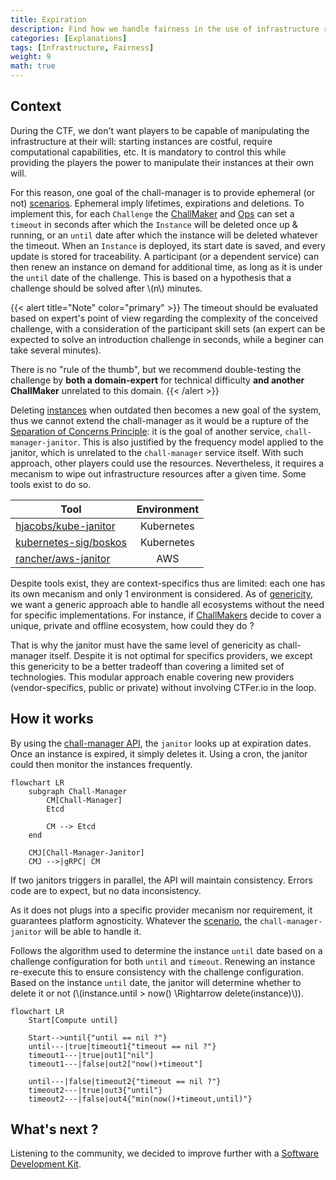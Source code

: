 ```yaml
---
title: Expiration
description: Find how we handle fairness in the use of infrastructure resources with expirations.
categories: [Explanations]
tags: [Infrastructure, Fairness]
weight: 9
math: true
---
```


## Context

During the CTF, we don't want players to be capable of manipulating the infrastructure at their will: starting instances are costful, require computational capabilities, etc.
It is mandatory to control this while providing the players the power to manipulate their instances at their own will.

For this reason, one goal of the chall-manager is to provide ephemeral (or not) [scenarios](/docs/chall-manager/glossary#scenario). Ephemeral imply lifetimes, expirations and deletions.
To implement this, for each `Challenge` the [ChallMaker](/docs/chall-manager/glossary#challmaker) and [Ops](/docs/chall-manager/glossary#ops) can set a `timeout` in seconds after which the `Instance` will be deleted once up & running, or an `until` date after which the instance will be deleted whatever the timeout. When an `Instance` is deployed, its start date is saved, and every update is stored for traceability. A participant (or a dependent service) can then renew an instance on demand for additional time, as long as it is under the `until` date of the challenge. This is based on a hypothesis that a challenge should be solved after \\(n\\) minutes.

{{< alert title="Note" color="primary" >}}
The timeout should be evaluated based on expert's point of view regarding the complexity of the conceived challenge, with a consideration of the participant skill sets (an expert can be expected to solve an introduction challenge in seconds, while a beginer can take several minutes).

There is no "rule of the thumb", but we recommend double-testing the challenge by **both a domain-expert** for technical difficulty **and another ChallMaker** unrelated to this domain.
{{< /alert >}}

Deleting [instances](/docs/chall-manager/glossary#instance) when outdated then becomes a new goal of the system, thus we cannot extend the chall-manager as it would be a rupture of the [Separation of Concerns Principle](https://en.wikipedia.org/wiki/Separation_of_concerns): it is the goal of another service, `chall-manager-janitor`. This is also justified by the frequency model applied to the janitor, which is unrelated to the `chall-manager` service itself.
With such approach, other players could use the resources. Nevertheless, it requires a mecanism to wipe out infrastructure resources after a given time.
Some tools exist to do so.

| Tool | Environment |
|---|:---:|
| [hjacobs/kube-janitor](https://codeberg.org/hjacobs/kube-janitor) | Kubernetes |
| [kubernetes-sig/boskos](https://github.com/kubernetes-sig/boskos) | Kubernetes |
| [rancher/aws-janitor](https://github.com/rancher/aws-janitor) | AWS |

Despite tools exist, they are context-specifics thus are limited: each one has its own mecanism and only 1 environment is considered.
As of [genericity](/docs/chall-manager/design/genericity), we want a generic approach able to handle all ecosystems without the need for specific implementations.
For instance, if [ChallMakers](/docs/chall-manager/glossary#challmaker) decide to cover a unique, private and offline ecosystem, how could they do ?

That is why the janitor must have the same level of genericity as chall-manager itself.
Despite it is not optimal for specifics providers, we except this genericity to be a better tradeoff than covering a limited set of technologies. This modular approach enable covering new providers (vendor-specifics, public or private) without involving CTFer.io in the loop.

## How it works

By using the [chall-manager API](/docs/chall-manager/design/architecture#api), the `janitor` looks up at expiration dates.
Once an instance is expired, it simply deletes it.
Using a cron, the janitor could then monitor the instances frequently.

```mermaid
flowchart LR
    subgraph Chall-Manager
        CM[Chall-Manager]
        Etcd

        CM --> Etcd
    end

    CMJ[Chall-Manager-Janitor]
    CMJ -->|gRPC| CM
```

If two janitors triggers in parallel, the API will maintain consistency. Errors code are to expect, but no data inconsistency.

As it does not plugs into a specific provider mecanism nor requirement, it guarantees platform agnosticity. Whatever the [scenario](/docs/chall-manager/glossary#scenario), the `chall-manager-janitor` will be able to handle it.

Follows the algorithm used to determine the instance `until` date based on a challenge configuration for both `until` and `timeout`.
Renewing an instance re-execute this to ensure consistency with the challenge configuration.
Based on the instance `until` date, the janitor will determine whether to delete it or not (\\(instance.until > now() \Rightarrow delete(instance)\\)).

```mermaid
flowchart LR
    Start[Compute until]

    Start-->until{"until == nil ?"}
    until---|true|timeout1{"timeout == nil ?"}
    timeout1---|true|out1["nil"]
    timeout1---|false|out2["now()+timeout"]

    until---|false|timeout2{"timeout == nil ?"}
    timeout2---|true|out3{"until"}
    timeout2---|false|out4{"min(now()+timeout,until)"}
```

## What's next ?

Listening to the community, we decided to improve further with a [Software Development Kit](/docs/chall-manager/design/software-development-kit).
